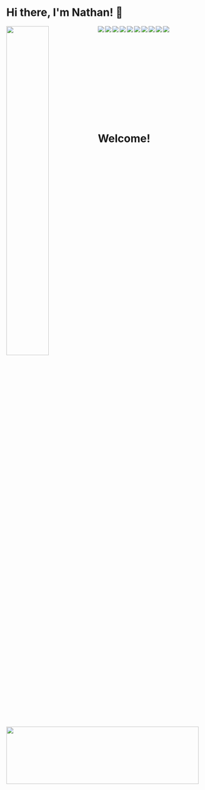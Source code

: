 # Hi there, I'm Nathan! 👋


<img align='left' width="47%" src="https://github-readme-stats.vercel.app/api/top-langs/?username=cloverww04&layout=donut" />
<p>
<img align='left' text='center'  src="https://img.shields.io/badge/javascript-%23323330.svg?style=for-the-badge&logo=javascript&logoColor=%23F7DF1E" />
<img align='left' text='center'  src="https://img.shields.io/badge/react-%2320232a.svg?style=for-the-badge&logo=react&logoColor=%2361DAFB" />
<img align='left' text='center'  src="https://img.shields.io/badge/c%23-%23239120.svg?style=for-the-badge&logo=c-sharp&logoColor=white" />
<img align='left' text='center' src="https://img.shields.io/badge/postgres-%23316192.svg?style=for-the-badge&logo=postgresql&logoColor=white" />
<img align='left' text='center' src="https://img.shields.io/badge/Visual%20Studio-5C2D91.svg?style=for-the-badge&logo=visual-studio&logoColor=white" />
<img align='left' text='center' src="https://img.shields.io/badge/Visual%20Studio%20Code-0078d7.svg?style=for-the-badge&logo=visual-studio-code&logoColor=white" />
<img align='left' text='center' src="https://img.shields.io/badge/unity-%23000000.svg?style=for-the-badge&logo=unity&logoColor=white" />
<img align='left' text='center' src="https://img.shields.io/badge/html5-%23E34F26.svg?style=for-the-badge&logo=html5&logoColor=white" />
<img align='left' text='center' src="https://img.shields.io/badge/css3-%231572B6.svg?style=for-the-badge&logo=css3&logoColor=white" />
<img align='left' text='center' src="https://img.shields.io/badge/github-%23121011.svg?style=for-the-badge&logo=github&logoColor=white" />


</p>
<br></br>
<br></br>
<br></br>
<br></br>
<br></br>
<br></br>
<br></br>
<h1 align='left' >Welcome!</h1>

<img align='center' width="100%" height="150px" src="https://github.com/cloverww04/cloverww04/assets/84203439/91cfcba2-b2d2-4860-bc59-6ed568efc1c3" />

